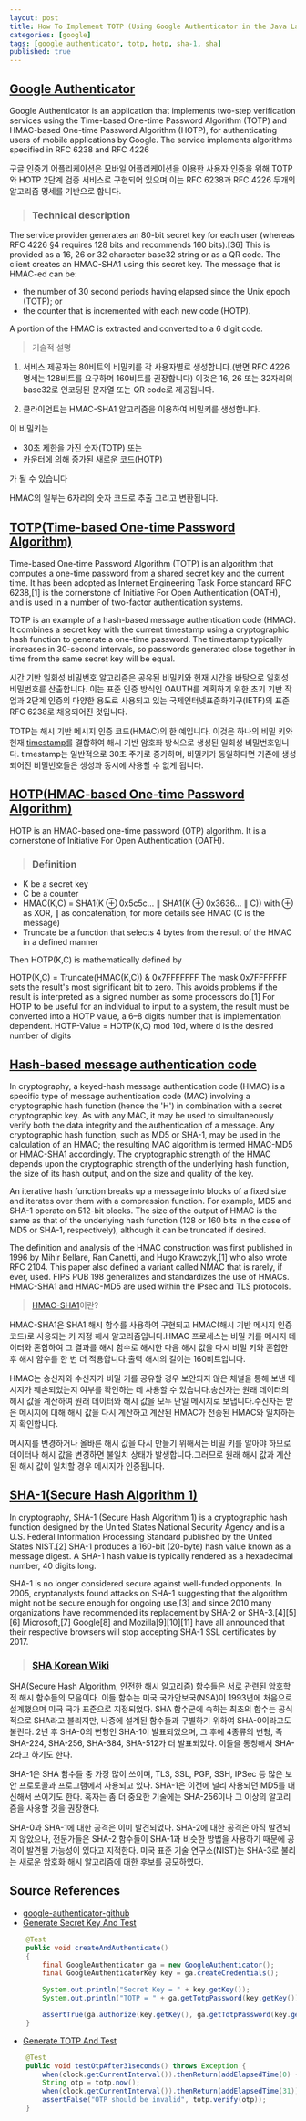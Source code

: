 ```yaml
---
layout: post
title: How To Implement TOTP (Using Google Authenticator in the Java Language)
categories: [google]
tags: [google authenticator, totp, hotp, sha-1, sha]
published: true
---
```


## [Google Authenticator](https://en.wikipedia.org/wiki/Google_Authenticator)
Google Authenticator is an application that implements two-step verification services using the Time-based One-time Password Algorithm (TOTP) and HMAC-based One-time Password Algorithm (HOTP), for authenticating users of mobile applications by Google. The service implements algorithms specified in RFC 6238 and RFC 4226

구글 인증기 어플리케이션은 모바일 어플리케이션을 이용한 사용자 인증을 위해 TOTP와 HOTP 2단계 검증 서비스로 구현되어 있으며 이는 RFC 6238과 RFC 4226 두개의 알고리즘 명세를 기반으로 합니다. 

>### Technical description

The service provider generates an 80-bit secret key for each user (whereas RFC 4226 §4 requires 128 bits and recommends 160 bits).[36] This is provided as a 16, 26 or 32 character base32 string or as a QR code. The client creates an HMAC-SHA1 using this secret key. The message that is HMAC-ed can be:

- the number of 30 second periods having elapsed since the Unix epoch (TOTP); or
- the counter that is incremented with each new code (HOTP).

A portion of the HMAC is extracted and converted to a 6 digit code.

> 기술적 설명

1) 서비스 제공자는 80비트의 비밀키를 각 사용자별로 생성합니다.(반면 RFC 4226 명세는 128비트를 요구하며 160비트를 권장합니다)
이것은 16, 26 또는 32자리의 base32로 인코딩된 문자열 또는 QR code로 제공됩니다.

2) 클라이언트는 HMAC-SHA1 알고리즘을 이용하여 비밀키를 생성합니다.

이 비밀키는 

- 30초 제한을 가진 숫자(TOTP) 또는
- 카운터에 의해 증가된 새로운 코드(HOTP)

가 될 수 있습니다 

HMAC의 일부는 6자리의 숫자 코드로 추출 그리고 변환됩니다.

## [TOTP(Time-based One-time Password Algorithm)](https://en.wikipedia.org/wiki/Time-based_One-time_Password_Algorithm)
Time-based One-time Password Algorithm (TOTP) is an algorithm that computes a one-time password from a shared secret key and the current time. It has been adopted as Internet Engineering Task Force standard RFC 6238,[1] is the cornerstone of Initiative For Open Authentication (OATH), and is used in a number of two-factor authentication systems.

TOTP is an example of a hash-based message authentication code (HMAC). It combines a secret key with the current timestamp using a cryptographic hash function to generate a one-time password. The timestamp typically increases in 30-second intervals, so passwords generated close together in time from the same secret key will be equal.

시간 기반 일회성 비밀번호 알고리즘은 공유된 비밀키와 현재 시간을 바탕으로 일회성 비밀번호를 산출합니다. 이는 표준 인증 방식인 OAUTH를 계획하기 위한 초기 기반 작업과 2단계 인증의 다양한 용도로 사용되고 있는 국제인터넷표준화기구(IETF)의 표준 RFC 6238로 채용되어진 것입니다. 

TOTP는 해시 기반 메시지 인증 코드(HMAC)의 한 예입니다. 이것은 하나의 비밀 키와 현재 [timestamp](http://terms.naver.com/entry.nhn?docId=1597328&cid=50376&categoryId=50376)를 결합하여 해시 기반 암호화 방식으로 생성된 일회성 비밀번호입니다. 
timestamp는 일반적으로 30초 주기로 증가하며, 비밀키가 동일하다면 기존에 생성되어진 비밀번호들은 생성과 동시에 사용할 수 없게 됩니다.


## [HOTP(HMAC-based One-time Password Algorithm)](https://en.wikipedia.org/wiki/HMAC-based_One-time_Password_Algorithm)
HOTP is an HMAC-based one-time password (OTP) algorithm. It is a cornerstone of Initiative For Open Authentication (OATH).

>### Definition

- K be a secret key
- C be a counter
- HMAC(K,C) = SHA1(K ⊕ 0x5c5c… ∥ SHA1(K ⊕ 0x3636… ∥ C)) with ⊕ as XOR, ∥ as concatenation, for more details see HMAC (C is the message)
- Truncate be a function that selects 4 bytes from the result of the HMAC in a defined manner

Then HOTP(K,C) is mathematically defined by

HOTP(K,C) = Truncate(HMAC(K,C)) & 0x7FFFFFFF
The mask 0x7FFFFFFF sets the result's most significant bit to zero. This avoids problems if the result is interpreted as a signed number as some processors do.[1]
For HOTP to be useful for an individual to input to a system, the result must be converted into a HOTP value, a 6–8 digits number that is implementation dependent.
HOTP-Value = HOTP(K,C) mod 10d, where d is the desired number of digits

## [Hash-based message authentication code](https://en.wikipedia.org/wiki/Hash-based_message_authentication_code)
In cryptography, a keyed-hash message authentication code (HMAC) is a specific type of message authentication code (MAC) involving a cryptographic hash function (hence the 'H') in combination with a secret cryptographic key. As with any MAC, it may be used to simultaneously verify both the data integrity and the authentication of a message. Any cryptographic hash function, such as MD5 or SHA-1, may be used in the calculation of an HMAC; the resulting MAC algorithm is termed HMAC-MD5 or HMAC-SHA1 accordingly. The cryptographic strength of the HMAC depends upon the cryptographic strength of the underlying hash function, the size of its hash output, and on the size and quality of the key.

An iterative hash function breaks up a message into blocks of a fixed size and iterates over them with a compression function. For example, MD5 and SHA-1 operate on 512-bit blocks. The size of the output of HMAC is the same as that of the underlying hash function (128 or 160 bits in the case of MD5 or SHA-1, respectively), although it can be truncated if desired.

The definition and analysis of the HMAC construction was first published in 1996 by Mihir Bellare, Ran Canetti, and Hugo Krawczyk,[1] who also wrote RFC 2104. This paper also defined a variant called NMAC that is rarely, if ever, used. FIPS PUB 198 generalizes and standardizes the use of HMACs. HMAC-SHA1 and HMAC-MD5 are used within the IPsec and TLS protocols.

> [HMAC-SHA1](https://msdn.microsoft.com/ko-kr/library/system.security.cryptography.hmacsha1(v=vs.110).aspx)이란?

HMAC-SHA1은 SHA1 해시 함수를 사용하여 구현되고 HMAC(해시 기반 메시지 인증 코드)로 사용되는 키 지정 해시 알고리즘입니다.HMAC 프로세스는 비밀 키를 메시지 데이터와 혼합하여 그 결과를 해시 함수로 해시한 다음 해시 값을 다시 비밀 키와 혼합한 후 해시 함수를 한 번 더 적용합니다.출력 해시의 길이는 160비트입니다.

HMAC는 송신자와 수신자가 비밀 키를 공유할 경우 보안되지 않은 채널을 통해 보낸 메시지가 훼손되었는지 여부를 확인하는 데 사용할 수 있습니다.송신자는 원래 데이터의 해시 값을 계산하여 원래 데이터와 해시 값을 모두 단일 메시지로 보냅니다.수신자는 받은 메시지에 대해 해시 값을 다시 계산하고 계산된 HMAC가 전송된 HMAC와 일치하는지 확인합니다.

메시지를 변경하거나 올바른 해시 값을 다시 만들기 위해서는 비밀 키를 알아야 하므로 데이터나 해시 값을 변경하면 불일치 상태가 발생합니다.그러므로 원래 해시 값과 계산된 해시 값이 일치할 경우 메시지가 인증됩니다.

## [SHA-1(Secure Hash Algorithm 1)](https://en.wikipedia.org/wiki/SHA-1)
In cryptography, SHA-1 (Secure Hash Algorithm 1) is a cryptographic hash function designed by the United States National Security Agency and is a U.S. Federal Information Processing Standard published by the United States NIST.[2] SHA-1 produces a 160-bit (20-byte) hash value known as a message digest. A SHA-1 hash value is typically rendered as a hexadecimal number, 40 digits long.

SHA-1 is no longer considered secure against well-funded opponents. In 2005, cryptanalysts found attacks on SHA-1 suggesting that the algorithm might not be secure enough for ongoing use,[3] and since 2010 many organizations have recommended its replacement by SHA-2 or SHA-3.[4][5][6] Microsoft,[7] Google[8] and Mozilla[9][10][11] have all announced that their respective browsers will stop accepting SHA-1 SSL certificates by 2017.

>### [SHA Korean Wiki](https://ko.wikipedia.org/wiki/SHA)

SHA(Secure Hash Algorithm, 안전한 해시 알고리즘) 함수들은 서로 관련된 암호학적 해시 함수들의 모음이다. 이들 함수는 미국 국가안보국(NSA)이 1993년에 처음으로 설계했으며 미국 국가 표준으로 지정되었다. SHA 함수군에 속하는 최초의 함수는 공식적으로 SHA라고 불리지만, 나중에 설계된 함수들과 구별하기 위하여 SHA-0이라고도 불린다. 2년 후 SHA-0의 변형인 SHA-1이 발표되었으며, 그 후에 4종류의 변형, 즉 SHA-224, SHA-256, SHA-384, SHA-512가 더 발표되었다. 이들을 통칭해서 SHA-2라고 하기도 한다.

SHA-1은 SHA 함수들 중 가장 많이 쓰이며, TLS, SSL, PGP, SSH, IPSec 등 많은 보안 프로토콜과 프로그램에서 사용되고 있다. SHA-1은 이전에 널리 사용되던 MD5를 대신해서 쓰이기도 한다. 혹자는 좀 더 중요한 기술에는 SHA-256이나 그 이상의 알고리즘을 사용할 것을 권장한다.

SHA-0과 SHA-1에 대한 공격은 이미 발견되었다. SHA-2에 대한 공격은 아직 발견되지 않았으나, 전문가들은 SHA-2 함수들이 SHA-1과 비슷한 방법을 사용하기 때문에 공격이 발견될 가능성이 있다고 지적한다. 미국 표준 기술 연구소(NIST)는 SHA-3로 불리는 새로운 암호화 해시 알고리즘에 대한 후보를 공모하였다.

## Source References
- [google-authenticator-github](https://github.com/google/google-authenticator.git)
- [Generate Secret Key And Test](https://github.com/wstrange/GoogleAuth)

```java
    @Test
    public void createAndAuthenticate()
    {
        final GoogleAuthenticator ga = new GoogleAuthenticator();
        final GoogleAuthenticatorKey key = ga.createCredentials();

        System.out.println("Secret Key = " + key.getKey());
        System.out.println("TOTP = " + ga.getTotpPassword(key.getKey()));

        assertTrue(ga.authorize(key.getKey(), ga.getTotpPassword(key.getKey())));
    }
```

- [Generate TOTP And Test](https://github.com/aerogear/aerogear-otp-java) 

```java
    @Test
    public void testOtpAfter31seconds() throws Exception {
        when(clock.getCurrentInterval()).thenReturn(addElapsedTime(0) - 1);
        String otp = totp.now();
        when(clock.getCurrentInterval()).thenReturn(addElapsedTime(31));
        assertFalse("OTP should be invalid", totp.verify(otp));
    }
```